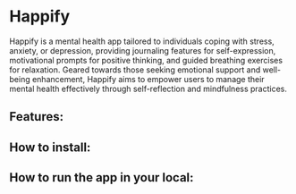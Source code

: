 # Happify
Happify is a mental health app tailored to individuals coping with stress, anxiety, or depression, providing journaling features for self-expression, motivational prompts for positive thinking, and guided breathing exercises for relaxation. Geared towards those seeking emotional support and well-being enhancement, Happify aims to empower users to manage their mental health effectively through self-reflection and mindfulness practices.

## Features:

## How to install:

## How to run the app in your local:
